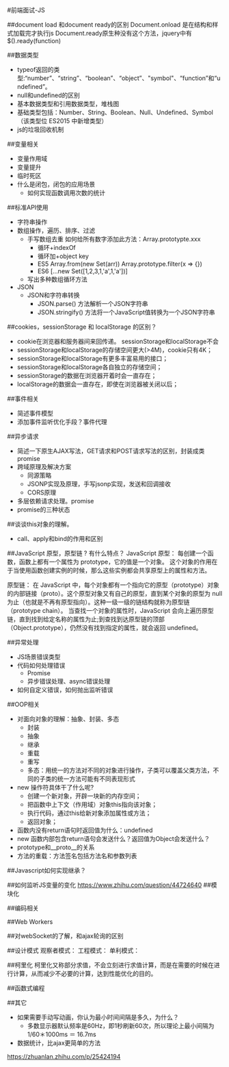 #前端面试-JS


##document load 和document ready的区别
Document.onload 是在结构和样式加载完才执行js
Document.ready原生种没有这个方法，jquery中有 $().ready(function)

##数据类型
+ typeof返回的类型:“number”、“string”、“boolean”、“object”、"symbol"、“function”和“undefined”。
+ null和undefined的区别
+ 基本数据类型和引用数据类型，堆栈图
+ 基础类型包括：Number、String、Boolean、Null、Undefined、Symbol（该类型位 ES2015 中新增类型）
+ js的垃圾回收机制

##变量相关
+ 变量作用域
+ 变量提升
+ 临时死区
+ 什么是闭包，闭包的应用场景
    * 如何实现函数调用次数的统计

##标准API使用
+ 字符串操作
+ 数组操作，遍历、排序、过滤
    * 手写数组去重 如何给所有数字添加此方法：Array.prototypte.xxx
        - 循环+indexOf
        - 循环加+object key
        - ES5 Array.from(new Set(arr)) Array.prototype.filter(x => {})
        - ES6 [...new Set([1,2,3,1,'a',1,'a'])]
    * 写出多种数组循环方法
+ JSON
    * JSON和字符串转换
        - JSON.parse() 方法解析一个JSON字符串
        - JSON.stringify() 方法将一个JavaScript值转换为一个JSON字符串

##cookies，sessionStorage 和 localStorage 的区别？
+ cookie在浏览器和服务器间来回传递。 sessionStorage和localStorage不会
+ sessionStorage和localStorage的存储空间更大(>4M)，cookie只有4K；
+ sessionStorage和localStorage有更多丰富易用的接口；
+ sessionStorage和localStorage各自独立的存储空间；
+ sessionStorage的数据在浏览器开着时会一直存在；
+ localStorage的数据会一直存在，即使在浏览器被关闭以后；

##事件相关
+ 简述事件模型
+ 添加事件监听优化手段？事件代理


##异步请求
+ 简述一下原生AJAX写法，GET请求和POST请求写法的区别，封装成类promise
+ 跨域原理及解决方案
    * 同源策略
    * JSONP实现及原理，手写jsonp实现，发送和回调接收
    * CORS原理
+ 多层依赖请求处理。promise
+ promise的三种状态



##谈谈this对象的理解。
+ call、apply和bind的作用和区别



##JavaScript 原型，原型链 ? 有什么特点？
JavaScript 原型： 每创建一个函数，函数上都有一个属性为 prototype，它的值是一个对象。 这个对象的作用在于当使用函数创建实例的时候，那么这些实例都会共享原型上的属性和方法。

原型链： 在 JavaScript 中，每个对象都有一个指向它的原型（prototype）对象的内部链接（proto）。这个原型对象又有自己的原型，直到某个对象的原型为 null 为止（也就是不再有原型指向）。这种一级一级的链结构就称为原型链（prototype chain）。 当查找一个对象的属性时，JavaScript 会向上遍历原型链，直到找到给定名称的属性为止;到查找到达原型链的顶部（Object.prototype），仍然没有找到指定的属性，就会返回 undefined。

##异常处理
+ JS场景错误类型
+ 代码如何处理错误
    * Promise
    * 异步错误处理、async错误处理
+ 如何自定义错误，如何抛出监听错误

##OOP相关
+ 对面向对象的理解：抽象、封装、多态
    * 封装
    * 抽象
    * 继承
    * 重载
    * 重写
    * 多态：用统一的方法对不同的对象进行操作，子类可以覆盖父类方法，不同的子类的统一方法可能有不同表现形式
+ new 操作符具体干了什么呢?
    * 创建一个新对象，开辟一块新的内存空间；
    * 把函数中上下文（作用域）对象this指向该对象；
    * 执行代码，通过this给新对象添加属性或方法；
    * 返回对象；
+ 函数内没有return语句时返回值为什么：undefined
+ new 函数内部包含return语句会发送什么？返回值为Object会发送什么？
+ prototype和__proto__的关系
+ 方法的重载：方法签名包括方法名和参数列表

##Javascript如何实现继承？


##如何监听JS变量的变化
https://www.zhihu.com/question/44724640
##模块化

##编码相关

##Web Workers

##对webSocket的了解，和ajax轮询的区别




##设计模式
观察者模式：
工程模式：
单利模式：

##柯里化
柯里化又称部分求值，不会立刻进行求值计算，而是在需要的时候在进行计算，从而减少不必要的计算，达到性能优化的目的。

##函数式编程

##其它
+ 如果需要手动写动画，你认为最小时间间隔是多久，为什么？
    * 多数显示器默认频率是60Hz，即1秒刷新60次，所以理论上最小间隔为1/60＊1000ms ＝ 16.7ms
+ 数据统计，比ajax更简单的方法


https://zhuanlan.zhihu.com/p/25424194








